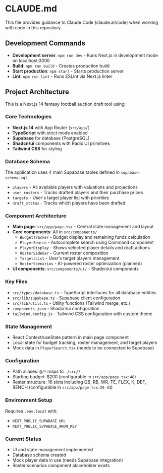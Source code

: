# CLAUDE.md

This file provides guidance to Claude Code (claude.ai/code) when working with code in this repository.

## Development Commands

- **Development server**: `npm run dev` - Runs Next.js in development mode on localhost:3000
- **Build**: `npm run build` - Creates production build
- **Start production**: `npm start` - Starts production server
- **Lint**: `npm run lint` - Runs ESLint via Next.js linter

## Project Architecture

This is a Next.js 14 fantasy football auction draft tool using:

### Core Technologies
- **Next.js 14** with App Router (`src/app/`)
- **TypeScript** with strict mode enabled
- **Supabase** for database (PostgreSQL)
- **Shadcn/ui** components with Radix UI primitives
- **Tailwind CSS** for styling

### Database Schema
The application uses 4 main Supabase tables defined in `supabase-schema.sql`:
- `players` - All available players with valuations and projections
- `user_rosters` - Tracks drafted players and their purchase prices
- `targets` - User's target player list with priorities
- `draft_status` - Tracks which players have been drafted

### Component Architecture
- **Main page**: `src/app/page.tsx` - Central state management and layout
- **Core components**: All in `src/components/`
  - `BudgetTracker` - Budget display and remaining funds calculation
  - `PlayerSearch` - Autocomplete search using Command component
  - `PlayerDisplay` - Shows selected player details and draft actions
  - `RosterSidebar` - Current roster composition
  - `TargetsList` - User's target players management
  - `RosterScenarios` - AI-powered roster optimization (planned)
- **UI components**: `src/components/ui/` - Shadcn/ui components

### Key Files
- `src/types/database.ts` - TypeScript interfaces for all database entities
- `src/lib/supabase.ts` - Supabase client configuration
- `src/lib/utils.ts` - Utility functions (Tailwind merge, etc.)
- `components.json` - Shadcn/ui configuration
- `tailwind.config.js` - Tailwind CSS configuration with custom theme

### State Management
- React Context/useState pattern in main page component
- Local state for budget tracking, roster management, and target players
- Mock data in `PlayerSearch.tsx` (needs to be connected to Supabase)

### Configuration
- Path aliases: `@/*` maps to `./src/*`
- Starting budget: $200 (configurable in `src/app/page.tsx:48`)
- Roster structure: 16 slots including QB, RB, WR, TE, FLEX, K, DEF, BENCH (configurable in `src/app/page.tsx:26-43`)

### Environment Setup
Requires `.env.local` with:
- `NEXT_PUBLIC_SUPABASE_URL`
- `NEXT_PUBLIC_SUPABASE_ANON_KEY`

### Current Status
- UI and state management implemented
- Database schema created
- Mock player data in use (needs Supabase integration)
- Roster scenarios component placeholder exists